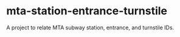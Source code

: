 mta-station-entrance-turnstile
==============================

A project to relate MTA subway station, entrance, and turnstile IDs.


